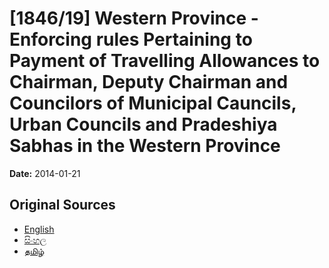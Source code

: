 # [1846/19] Western Province - Enforcing rules Pertaining to Payment of Travelling Allowances to Chairman, Deputy Chairman and Councilors of Municipal Cauncils, Urban Councils and Pradeshiya Sabhas in the Western Province

**Date:** 2014-01-21

## Original Sources

- [English](https://documents.gov.lk/view/extra-gazettes/2014/1/1846-19_E.pdf)
- [සිංහල](https://documents.gov.lk/view/extra-gazettes/2014/1/1846-19_S.pdf)
- [தமிழ்](https://documents.gov.lk/view/extra-gazettes/2014/1/1846-19_T.pdf)
